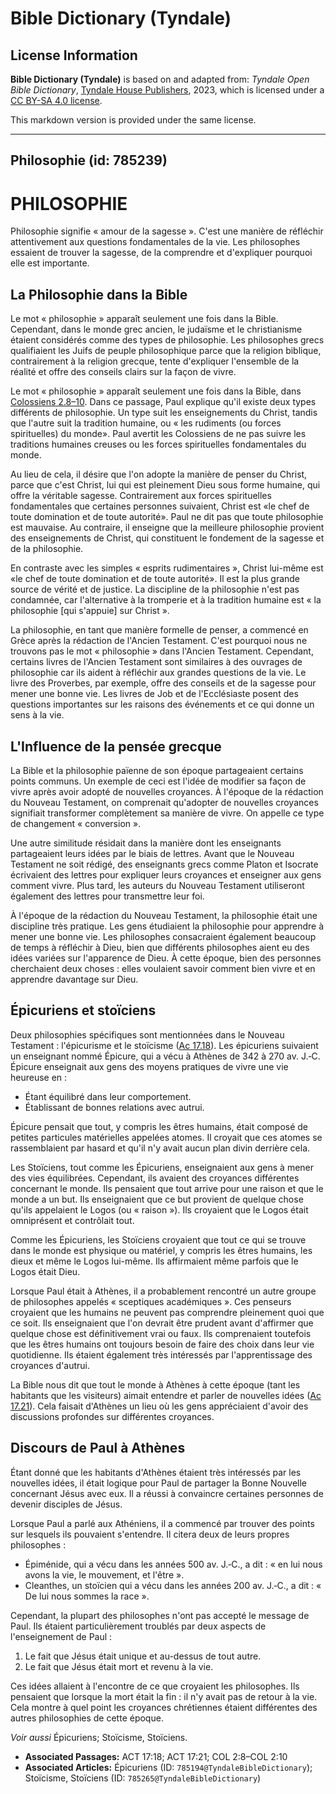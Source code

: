 # Bible Dictionary (Tyndale)

## License Information

**Bible Dictionary (Tyndale)** is based on and adapted from: _Tyndale Open Bible Dictionary_, [Tyndale House Publishers](https://tyndaleopenresources.com/), 2023, which is licensed under a [CC BY-SA 4.0 license](https://creativecommons.org/licenses/by-sa/4.0/legalcode.en).

This markdown version is provided under the same license.



--------------------------------

## Philosophie (id: 785239)

PHILOSOPHIE
===========

Philosophie signifie « amour de la sagesse ». C'est une manière de réfléchir attentivement aux questions fondamentales de la vie. Les philosophes essaient de trouver la sagesse, de la comprendre et d'expliquer pourquoi elle est importante.

La Philosophie dans la Bible
----------------------------

Le mot « philosophie » apparaît seulement une fois dans la Bible. Cependant, dans le monde grec ancien, le judaïsme et le christianisme étaient considérés comme des types de philosophie. Les philosophes grecs qualifiaient les Juifs de peuple philosophique parce que la religion biblique, contrairement à la religion grecque, tente d'expliquer l'ensemble de la réalité et offre des conseils clairs sur la façon de vivre.

Le mot « philosophie » apparaît seulement une fois dans la Bible, dans [Colossiens 2\.8–10](https://ref.ly/Col2:8-Col2:10). Dans ce passage, Paul explique qu'il existe deux types différents de philosophie. Un type suit les enseignements du Christ, tandis que l'autre suit la tradition humaine, ou « les rudiments (ou forces spirituelles) du monde». Paul avertit les Colossiens de ne pas suivre les traditions humaines creuses ou les forces spirituelles fondamentales du monde.

Au lieu de cela, il désire que l'on adopte la manière de penser du Christ, parce que c'est Christ, lui qui est pleinement Dieu sous forme humaine, qui offre la véritable sagesse. Contrairement aux forces spirituelles fondamentales que certaines personnes suivaient, Christ est «le chef de toute domination et de toute autorité». Paul ne dit pas que toute philosophie est mauvaise. Au contraire, il enseigne que la meilleure philosophie provient des enseignements de Christ, qui constituent le fondement de la sagesse et de la philosophie.

En contraste avec les simples « esprits rudimentaires », Christ lui\-même est «le chef de toute domination et de toute autorité». Il est la plus grande source de vérité et de justice. La discipline de la philosophie n'est pas condamnée, car l'alternative à la tromperie et à la tradition humaine est « la philosophie \[qui s'appuie] sur Christ ».

La philosophie, en tant que manière formelle de penser, a commencé en Grèce après la rédaction de l'Ancien Testament. C'est pourquoi nous ne trouvons pas le mot « philosophie » dans l'Ancien Testament. Cependant, certains livres de l'Ancien Testament sont similaires à des ouvrages de philosophie car ils aident à réfléchir aux grandes questions de la vie. Le livre des Proverbes, par exemple, offre des conseils et de la sagesse pour mener une bonne vie. Les livres de Job et de l'Ecclésiaste posent des questions importantes sur les raisons des événements et ce qui donne un sens à la vie.

L'Influence de la pensée grecque
--------------------------------

La Bible et la philosophie païenne de son époque partageaient certains points communs. Un exemple de ceci est l'idée de modifier sa façon de vivre après avoir adopté de nouvelles croyances. À l'époque de la rédaction du Nouveau Testament, on comprenait qu'adopter de nouvelles croyances signifiait transformer complètement sa manière de vivre. On appelle ce type de changement « conversion ».

Une autre similitude résidait dans la manière dont les enseignants partageaient leurs idées par le biais de lettres. Avant que le Nouveau Testament ne soit rédigé, des enseignants grecs comme Platon et Isocrate écrivaient des lettres pour expliquer leurs croyances et enseigner aux gens comment vivre. Plus tard, les auteurs du Nouveau Testament utiliseront également des lettres pour transmettre leur foi.

À l'époque de la rédaction du Nouveau Testament, la philosophie était une discipline très pratique. Les gens étudiaient la philosophie pour apprendre à mener une bonne vie. Les philosophes consacraient également beaucoup de temps à réfléchir à Dieu, bien que différents philosophes aient eu des idées variées sur l'apparence de Dieu. À cette époque, bien des personnes cherchaient deux choses : elles voulaient savoir comment bien vivre et en apprendre davantage sur Dieu.

Épicuriens et stoïciens
-----------------------

Deux philosophies spécifiques sont mentionnées dans le Nouveau Testament : l'épicurisme et le stoïcisme ([Ac 17\.18](https://ref.ly/Acts17:18)). Les épicuriens suivaient un enseignant nommé Épicure, qui a vécu à Athènes de 342 à 270 av. J.‑C. Épicure enseignait aux gens des moyens pratiques de vivre une vie heureuse en :

* Étant équilibré dans leur comportement.
* Établissant de bonnes relations avec autrui.

Épicure pensait que tout, y compris les êtres humains, était composé de petites particules matérielles appelées atomes. Il croyait que ces atomes se rassemblaient par hasard et qu'il n'y avait aucun plan divin derrière cela.

Les Stoïciens, tout comme les Épicuriens, enseignaient aux gens à mener des vies équilibrées. Cependant, ils avaient des croyances différentes concernant le monde. Ils pensaient que tout arrive pour une raison et que le monde a un but. Ils enseignaient que ce but provient de quelque chose qu'ils appelaient le Logos (ou « raison »). Ils croyaient que le Logos était omniprésent et contrôlait tout.

Comme les Épicuriens, les Stoïciens croyaient que tout ce qui se trouve dans le monde est physique ou matériel, y compris les êtres humains, les dieux et même le Logos lui\-même. Ils affirmaient même parfois que le Logos était Dieu.

Lorsque Paul était à Athènes, il a probablement rencontré un autre groupe de philosophes appelés « sceptiques académiques ». Ces penseurs croyaient que les humains ne peuvent pas comprendre pleinement quoi que ce soit. Ils enseignaient que l'on devrait être prudent avant d'affirmer que quelque chose est définitivement vrai ou faux. Ils comprenaient toutefois que les êtres humains ont toujours besoin de faire des choix dans leur vie quotidienne. Ils étaient également très intéressés par l'apprentissage des croyances d'autrui.

La Bible nous dit que tout le monde à Athènes à cette époque (tant les habitants que les visiteurs) aimait entendre et parler de nouvelles idées ([Ac 17\.21](https://ref.ly/Acts17:21)). Cela faisait d'Athènes un lieu où les gens appréciaient d'avoir des discussions profondes sur différentes croyances.

Discours de Paul à Athènes
--------------------------

Étant donné que les habitants d'Athènes étaient très intéressés par les nouvelles idées, il était logique pour Paul de partager la Bonne Nouvelle concernant Jésus avec eux. Il a réussi à convaincre certaines personnes de devenir disciples de Jésus.

Lorsque Paul a parlé aux Athéniens, il a commencé par trouver des points sur lesquels ils pouvaient s'entendre. Il citera deux de leurs propres philosophes :

* Épiménide, qui a vécu dans les années 500 av. J.‑C., a dit : « en lui nous avons la vie, le mouvement, et l'être ».
* Cleanthes, un stoïcien qui a vécu dans les années 200 av. J.‑C., a dit : « De lui nous sommes la race ».

Cependant, la plupart des philosophes n'ont pas accepté le message de Paul. Ils étaient particulièrement troublés par deux aspects de l'enseignement de Paul :

1. Le fait que Jésus était unique et au\-dessus de tout autre.
2. Le fait que Jésus était mort et revenu à la vie.

Ces idées allaient à l'encontre de ce que croyaient les philosophes. Ils pensaient que lorsque la mort était la fin : il n'y avait pas de retour à la vie. Cela montre à quel point les croyances chrétiennes étaient différentes des autres philosophies de cette époque.

*Voir aussi* Épicuriens; Stoïcisme, Stoïciens.

* **Associated Passages:** ACT 17:18; ACT 17:21; COL 2:8–COL 2:10
* **Associated Articles:** Épicuriens (ID: `785194@TyndaleBibleDictionary`); Stoïcisme, Stoïciens (ID: `785265@TyndaleBibleDictionary`)

